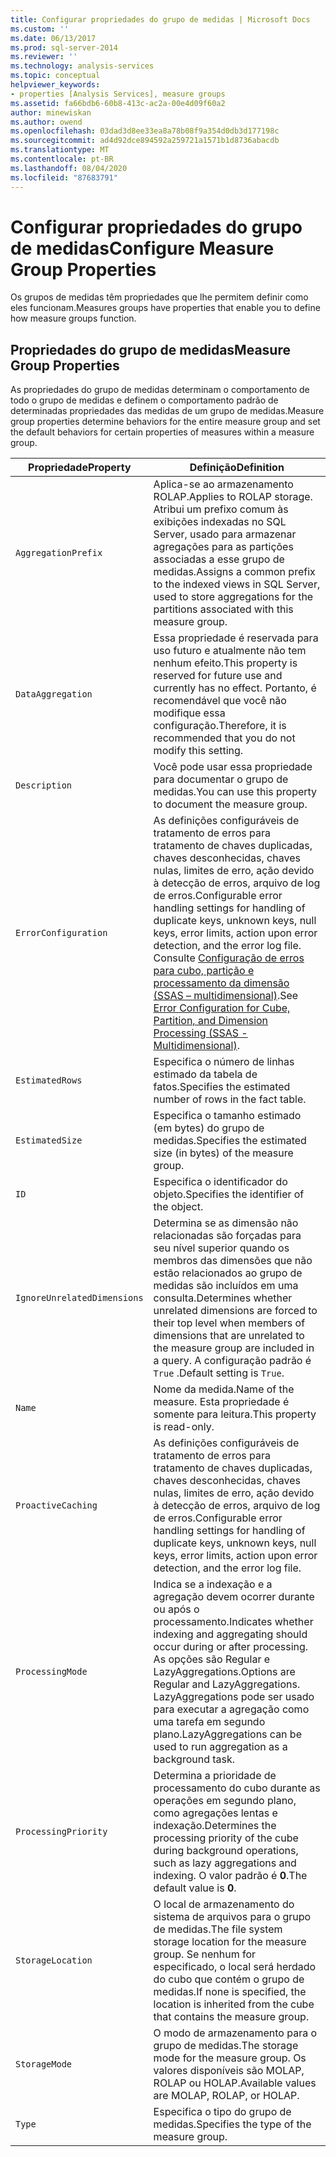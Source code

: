 ```yaml
---
title: Configurar propriedades do grupo de medidas | Microsoft Docs
ms.custom: ''
ms.date: 06/13/2017
ms.prod: sql-server-2014
ms.reviewer: ''
ms.technology: analysis-services
ms.topic: conceptual
helpviewer_keywords:
- properties [Analysis Services], measure groups
ms.assetid: fa66bdb6-60b8-413c-ac2a-00e4d09f60a2
author: minewiskan
ms.author: owend
ms.openlocfilehash: 03dad3d8ee33ea8a78b08f9a354d0db3d177198c
ms.sourcegitcommit: ad4d92dce894592a259721a1571b1d8736abacdb
ms.translationtype: MT
ms.contentlocale: pt-BR
ms.lasthandoff: 08/04/2020
ms.locfileid: "87683791"
---
```

# <a name="configure-measure-group-properties"></a><span data-ttu-id="6e310-102">Configurar propriedades do grupo de medidas</span><span class="sxs-lookup"><span data-stu-id="6e310-102">Configure Measure Group Properties</span></span>
  <span data-ttu-id="6e310-103">Os grupos de medidas têm propriedades que lhe permitem definir como eles funcionam.</span><span class="sxs-lookup"><span data-stu-id="6e310-103">Measures groups have properties that enable you to define how measure groups function.</span></span>  
  
## <a name="measure-group-properties"></a><span data-ttu-id="6e310-104">Propriedades do grupo de medidas</span><span class="sxs-lookup"><span data-stu-id="6e310-104">Measure Group Properties</span></span>  
 <span data-ttu-id="6e310-105">As propriedades do grupo de medidas determinam o comportamento de todo o grupo de medidas e definem o comportamento padrão de determinadas propriedades das medidas de um grupo de medidas.</span><span class="sxs-lookup"><span data-stu-id="6e310-105">Measure group properties determine behaviors for the entire measure group and set the default behaviors for certain properties of measures within a measure group.</span></span>  
  
|<span data-ttu-id="6e310-106">Propriedade</span><span class="sxs-lookup"><span data-stu-id="6e310-106">Property</span></span>|<span data-ttu-id="6e310-107">Definição</span><span class="sxs-lookup"><span data-stu-id="6e310-107">Definition</span></span>|  
|--------------|----------------|  
|`AggregationPrefix`|<span data-ttu-id="6e310-108">Aplica-se ao armazenamento ROLAP.</span><span class="sxs-lookup"><span data-stu-id="6e310-108">Applies to ROLAP storage.</span></span> <span data-ttu-id="6e310-109">Atribui um prefixo comum às exibições indexadas no SQL Server, usado para armazenar agregações para as partições associadas a esse grupo de medidas.</span><span class="sxs-lookup"><span data-stu-id="6e310-109">Assigns a common prefix to the indexed views in SQL Server, used to store aggregations for the partitions associated with this measure group.</span></span>|  
|`DataAggregation`|<span data-ttu-id="6e310-110">Essa propriedade é reservada para uso futuro e atualmente não tem nenhum efeito.</span><span class="sxs-lookup"><span data-stu-id="6e310-110">This property is reserved for future use and currently has no effect.</span></span> <span data-ttu-id="6e310-111">Portanto, é recomendável que você não modifique essa configuração.</span><span class="sxs-lookup"><span data-stu-id="6e310-111">Therefore, it is recommended that you do not modify this setting.</span></span>|  
|`Description`|<span data-ttu-id="6e310-112">Você pode usar essa propriedade para documentar o grupo de medidas.</span><span class="sxs-lookup"><span data-stu-id="6e310-112">You can use this property to document the measure group.</span></span>|  
|`ErrorConfiguration`|<span data-ttu-id="6e310-113">As definições configuráveis de tratamento de erros para tratamento de chaves duplicadas, chaves desconhecidas, chaves nulas, limites de erro, ação devido à detecção de erros, arquivo de log de erros.</span><span class="sxs-lookup"><span data-stu-id="6e310-113">Configurable error handling settings for handling of duplicate keys, unknown keys, null keys, error limits, action upon error detection, and the error log file.</span></span> <span data-ttu-id="6e310-114">Consulte [Configuração de erros para cubo, partição e processamento da dimensão &#40;SSAS – multidimensional&#41;](error-configuration-for-cube-partition-and-dimension-processing.md).</span><span class="sxs-lookup"><span data-stu-id="6e310-114">See [Error Configuration for Cube, Partition, and Dimension Processing &#40;SSAS - Multidimensional&#41;](error-configuration-for-cube-partition-and-dimension-processing.md).</span></span>|  
|`EstimatedRows`|<span data-ttu-id="6e310-115">Especifica o número de linhas estimado da tabela de fatos.</span><span class="sxs-lookup"><span data-stu-id="6e310-115">Specifies the estimated number of rows in the fact table.</span></span>|  
|`EstimatedSize`|<span data-ttu-id="6e310-116">Especifica o tamanho estimado (em bytes) do grupo de medidas.</span><span class="sxs-lookup"><span data-stu-id="6e310-116">Specifies the estimated size (in bytes) of the measure group.</span></span>|  
|`ID`|<span data-ttu-id="6e310-117">Especifica o identificador do objeto.</span><span class="sxs-lookup"><span data-stu-id="6e310-117">Specifies the identifier of the object.</span></span>|  
|`IgnoreUnrelatedDimensions`|<span data-ttu-id="6e310-118">Determina se as dimensão não relacionadas são forçadas para seu nível superior quando os membros das dimensões que não estão relacionados ao grupo de medidas são incluídos em uma consulta.</span><span class="sxs-lookup"><span data-stu-id="6e310-118">Determines whether unrelated dimensions are forced to their top level when members of dimensions that are unrelated to the measure group are included in a query.</span></span> <span data-ttu-id="6e310-119">A configuração padrão é `True` .</span><span class="sxs-lookup"><span data-stu-id="6e310-119">Default setting is `True`.</span></span>|  
|`Name`|<span data-ttu-id="6e310-120">Nome da medida.</span><span class="sxs-lookup"><span data-stu-id="6e310-120">Name of the measure.</span></span> <span data-ttu-id="6e310-121">Esta propriedade é somente para leitura.</span><span class="sxs-lookup"><span data-stu-id="6e310-121">This property is read-only.</span></span>|  
|`ProactiveCaching`|<span data-ttu-id="6e310-122">As definições configuráveis de tratamento de erros para tratamento de chaves duplicadas, chaves desconhecidas, chaves nulas, limites de erro, ação devido à detecção de erros, arquivo de log de erros.</span><span class="sxs-lookup"><span data-stu-id="6e310-122">Configurable error handling settings for handling of duplicate keys, unknown keys, null keys, error limits, action upon error detection, and the error log file.</span></span>|  
|`ProcessingMode`|<span data-ttu-id="6e310-123">Indica se a indexação e a agregação devem ocorrer durante ou após o processamento.</span><span class="sxs-lookup"><span data-stu-id="6e310-123">Indicates whether indexing and aggregating should occur during or after processing.</span></span> <span data-ttu-id="6e310-124">As opções são Regular e LazyAggregations.</span><span class="sxs-lookup"><span data-stu-id="6e310-124">Options are Regular and LazyAggregations.</span></span> <span data-ttu-id="6e310-125">LazyAggregations pode ser usado para executar a agregação como uma tarefa em segundo plano.</span><span class="sxs-lookup"><span data-stu-id="6e310-125">LazyAggregations can be used to run aggregation as a background task.</span></span>|  
|`ProcessingPriority`|<span data-ttu-id="6e310-126">Determina a prioridade de processamento do cubo durante as operações em segundo plano, como agregações lentas e indexação.</span><span class="sxs-lookup"><span data-stu-id="6e310-126">Determines the processing priority of the cube during background operations, such as lazy aggregations and indexing.</span></span> <span data-ttu-id="6e310-127">O valor padrão é **0**.</span><span class="sxs-lookup"><span data-stu-id="6e310-127">The default value is **0**.</span></span>|  
|`StorageLocation`|<span data-ttu-id="6e310-128">O local de armazenamento do sistema de arquivos para o grupo de medidas.</span><span class="sxs-lookup"><span data-stu-id="6e310-128">The file system storage location for the measure group.</span></span> <span data-ttu-id="6e310-129">Se nenhum for especificado, o local será herdado do cubo que contém o grupo de medidas.</span><span class="sxs-lookup"><span data-stu-id="6e310-129">If none is specified, the location is inherited from the cube that contains the measure group.</span></span>|  
|`StorageMode`|<span data-ttu-id="6e310-130">O modo de armazenamento para o grupo de medidas.</span><span class="sxs-lookup"><span data-stu-id="6e310-130">The storage mode for the measure group.</span></span> <span data-ttu-id="6e310-131">Os valores disponíveis são MOLAP, ROLAP ou HOLAP.</span><span class="sxs-lookup"><span data-stu-id="6e310-131">Available values are MOLAP, ROLAP, or HOLAP.</span></span>|  
|`Type`|<span data-ttu-id="6e310-132">Especifica o tipo do grupo de medidas.</span><span class="sxs-lookup"><span data-stu-id="6e310-132">Specifies the type of the measure group.</span></span>|  
  
  
